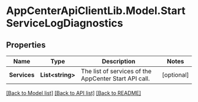 # AppCenterApiClientLib.Model.StartServiceLogDiagnostics
## Properties

Name | Type | Description | Notes
------------ | ------------- | ------------- | -------------
**Services** | **List&lt;string&gt;** | The list of services of the AppCenter Start API call. | [optional] 

[[Back to Model list]](../README.md#documentation-for-models) [[Back to API list]](../README.md#documentation-for-api-endpoints) [[Back to README]](../README.md)

